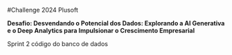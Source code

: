 #Challenge 2024 Plusoft

**Desafio: Desvendando o Potencial dos Dados: Explorando a AI
Generativa e o Deep Analytics para Impulsionar o
Crescimento Empresarial**

Sprint 2 código do banco de dados
